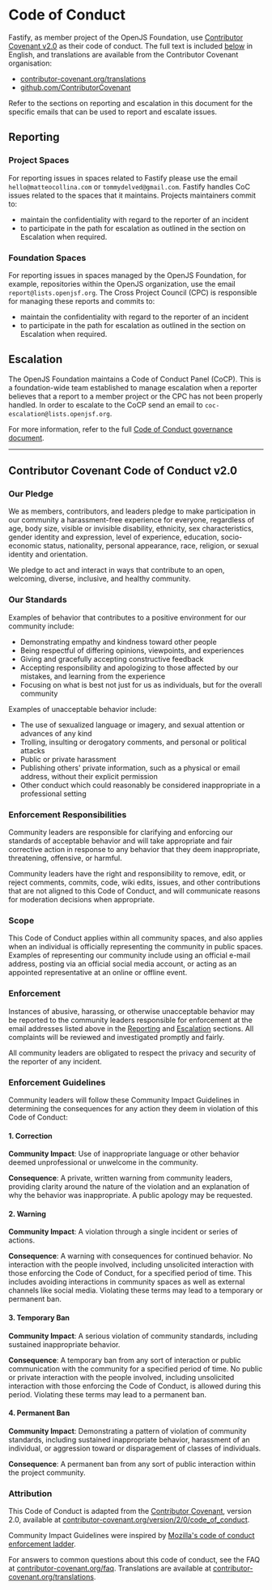 # Code of Conduct

Fastify, as member project of the OpenJS Foundation, use [Contributor Covenant
v2.0](https://contributor-covenant.org/version/2/0/code_of_conduct) as their
code of conduct. The full text is included
[below](#contributor-covenant-code-of-conduct) in English, and translations are
available from the Contributor Covenant organisation:

- [contributor-covenant.org/translations](https://www.contributor-covenant.org/translations)
- [github.com/ContributorCovenant](https://github.com/ContributorCovenant/contributor_covenant/tree/release/content/version/2/0)

Refer to the sections on reporting and escalation in this document for the
specific emails that can be used to report and escalate issues.

## Reporting

### Project Spaces

For reporting issues in spaces related to Fastify please use the email
`hello@matteocollina.com` or `tommydelved@gmail.com`. Fastify handles CoC issues
related to the spaces that it maintains. Projects maintainers commit to:

- maintain the confidentiality with regard to the reporter of an incident
- to participate in the path for escalation as outlined in the section on
  Escalation when required.

### Foundation Spaces

For reporting issues in spaces managed by the OpenJS Foundation, for example,
repositories within the OpenJS organization, use the email
`report@lists.openjsf.org`. The Cross Project Council (CPC) is responsible for
managing these reports and commits to:

- maintain the confidentiality with regard to the reporter of an incident
- to participate in the path for escalation as outlined in the section on
  Escalation when required.

## Escalation

The OpenJS Foundation maintains a Code of Conduct Panel (CoCP). This is a
foundation-wide team established to manage escalation when a reporter believes
that a report to a member project or the CPC has not been properly handled. In
order to escalate to the CoCP send an email to
`coc-escalation@lists.openjsf.org`.

For more information, refer to the full [Code of Conduct governance
document](https://github.com/openjs-foundation/cross-project-council/blob/HEAD/CODE_OF_CONDUCT.md).

---

## Contributor Covenant Code of Conduct v2.0

### Our Pledge

We as members, contributors, and leaders pledge to make participation in our
community a harassment-free experience for everyone, regardless of age, body
size, visible or invisible disability, ethnicity, sex characteristics, gender
identity and expression, level of experience, education, socio-economic status,
nationality, personal appearance, race, religion, or sexual identity and
orientation.

We pledge to act and interact in ways that contribute to an open, welcoming,
diverse, inclusive, and healthy community.

### Our Standards

Examples of behavior that contributes to a positive environment for our
community include:

* Demonstrating empathy and kindness toward other people
* Being respectful of differing opinions, viewpoints, and experiences
* Giving and gracefully accepting constructive feedback
* Accepting responsibility and apologizing to those affected by our mistakes,
  and learning from the experience
* Focusing on what is best not just for us as individuals, but for the overall
  community

Examples of unacceptable behavior include:

* The use of sexualized language or imagery, and sexual attention or advances of
  any kind
* Trolling, insulting or derogatory comments, and personal or political attacks
* Public or private harassment
* Publishing others' private information, such as a physical or email address,
  without their explicit permission
* Other conduct which could reasonably be considered inappropriate in a
  professional setting

### Enforcement Responsibilities

Community leaders are responsible for clarifying and enforcing our standards of
acceptable behavior and will take appropriate and fair corrective action in
response to any behavior that they deem inappropriate, threatening, offensive,
or harmful.

Community leaders have the right and responsibility to remove, edit, or reject
comments, commits, code, wiki edits, issues, and other contributions that are
not aligned to this Code of Conduct, and will communicate reasons for moderation
decisions when appropriate.

### Scope

This Code of Conduct applies within all community spaces, and also applies when
an individual is officially representing the community in public spaces.
Examples of representing our community include using an official e-mail address,
posting via an official social media account, or acting as an appointed
representative at an online or offline event.

### Enforcement

Instances of abusive, harassing, or otherwise unacceptable behavior may be
reported to the community leaders responsible for enforcement at the email
addresses listed above in the [Reporting](#reporting) and
[Escalation](#escalation) sections. All complaints will be reviewed and
investigated promptly and fairly.

All community leaders are obligated to respect the privacy and security of the
reporter of any incident.

### Enforcement Guidelines

Community leaders will follow these Community Impact Guidelines in determining
the consequences for any action they deem in violation of this Code of Conduct:

#### 1. Correction

**Community Impact**: Use of inappropriate language or other behavior deemed
unprofessional or unwelcome in the community.

**Consequence**: A private, written warning from community leaders, providing
clarity around the nature of the violation and an explanation of why the
behavior was inappropriate. A public apology may be requested.

#### 2. Warning

**Community Impact**: A violation through a single incident or series of
actions.

**Consequence**: A warning with consequences for continued behavior. No
interaction with the people involved, including unsolicited interaction with
those enforcing the Code of Conduct, for a specified period of time. This
includes avoiding interactions in community spaces as well as external channels
like social media. Violating these terms may lead to a temporary or permanent
ban.

#### 3. Temporary Ban

**Community Impact**: A serious violation of community standards, including
sustained inappropriate behavior.

**Consequence**: A temporary ban from any sort of interaction or public
communication with the community for a specified period of time. No public or
private interaction with the people involved, including unsolicited interaction
with those enforcing the Code of Conduct, is allowed during this period.
Violating these terms may lead to a permanent ban.

#### 4. Permanent Ban

**Community Impact**: Demonstrating a pattern of violation of community
standards, including sustained inappropriate behavior,  harassment of an
individual, or aggression toward or disparagement of classes of individuals.

**Consequence**: A permanent ban from any sort of public interaction within the
project community.

### Attribution

This Code of Conduct is adapted from the [Contributor
Covenant](https://www.contributor-covenant.org), version 2.0, available at
[contributor-covenant.org/version/2/0/code_of_conduct](https://www.contributor-covenant.org/version/2/0/code_of_conduct).

Community Impact Guidelines were inspired by [Mozilla's code of conduct
enforcement ladder](https://github.com/mozilla/diversity).

For answers to common questions about this code of conduct, see the FAQ at
[contributor-covenant.org/faq](https://www.contributor-covenant.org/faq).
Translations are available at
[contributor-covenant.org/translations](https://www.contributor-covenant.org/translations).